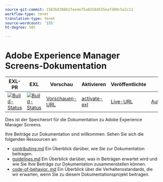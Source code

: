 ```yaml
---
source-git-commit: 1583b8388b2feede75a8d18d555eafd09c5a2c11
workflow-type: tm+mt
translation-type: tm+mt
source-wordcount: '155'
ht-degree: 50%

---
```

# Adobe Experience Manager Screens-Dokumentation

| EXL-PR | EXL | Vorschau | Aktivieren | Veröffentlichte  | Hilfe |
|--- |--- |--- |--- |--- |--- |
| [![Build-Status](https://docs.ci.corp.adobe.com/view/exl-pr/job/experience-manager-screens.en_pr-exl/badge/icon)](https://docs.ci.corp.adobe.com/view/exl-pr/job/experience-manager-screens.en_pr-exl/lastBuild/) | [![Build-Status](https://docs.ci.corp.adobe.com/view/exl-pr/job/experience-manager-screens.en_exl/lastBuild/badge/icon)](https://docs.ci.corp.adobe.com/view/exl-pr/job/experience-manager-screens.en_exl/lastBuild/lastBuild) | [Vorschauen-URL](https://experienceleague.corp.adobe.com/docs/experience-manager-screens/using/about-guide.html?lang=en) | [activate-exl](https://docs.ci.corp.adobe.com/job/activate-exl/build/) | [Live-URL](https://experienceleague.adobe.com/docs/experience-manager-screens/using/about-guide.html?lang=en) | [Autorenanleitung](https://experienceleague.adobe.com/docs/authoring-guide-exl/using/home.html?lang=en) |

Dies ist der Speicherort für die Dokumentation zu Adobe Experience Manager Screens.

Ihre Beiträge zur Dokumentation sind willkommen. Sehen Sie sich die folgenden Ressourcen an:

* [contributing.md](contributing.md) Ein Überblick darüber, wie Sie zur Dokumentation beitragen.
* [guidelines.md](guidelines.md) Ein Überblick darüber, was in Beiträgen erwartet wird und wie Sie Ihre Beiträge zur Dokumentation zusammenstellen können.
* [code-of-behavior. md](code-of-conduct.md) Ein Überblick über die Verhaltensstandards, die wir erwarten, wenn Sie zu diesem Dokumentationsprojekt beitragen.
